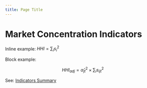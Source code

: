 ```yaml
---
title: Page Title
---
```


# Market Concentration Indicators

Inline example: $HHI = \sum_i s_i^2$

Block example:

$$
HHI_{adj} = \hat{\alpha}_{jt}^2 \times \sum_i s_{ijt}^2
$$

See: [Indicators Summary](indicators)
